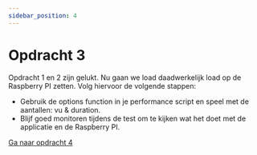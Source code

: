```yaml
---
sidebar_position: 4
---
```


# Opdracht 3
Opdracht 1 en 2 zijn gelukt. Nu gaan we load daadwerkelijk load op de Raspberry PI zetten. Volg hiervoor de volgende stappen:
- Gebruik de options function in je performance script en speel met de aantallen: vu & duration. 
- Blijf goed monitoren tijdens de test om te kijken wat het doet met de applicatie en de Raspberry PI.


[Ga naar opdracht 4](https://danielvanbavel.github.io/k6-workshop-api-docs/step4)